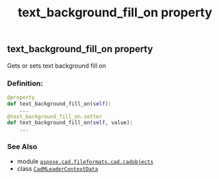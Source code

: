 ﻿---
title: text_background_fill_on property
second_title: Aspose.CAD for Python via .NET API References
description: 
type: docs
weight: 680
url: /python-net/aspose.cad.fileformats.cad.cadobjects/cadmleadercontextdata/text_background_fill_on/
is_root: false
---

## text_background_fill_on property


Gets or sets text background fill on
### Definition:
```python
@property
def text_background_fill_on(self):
    ...
@text_background_fill_on.setter
def text_background_fill_on(self, value):
    ...
```

### See Also
* module [`aspose.cad.fileformats.cad.cadobjects`](../../)
* class [`CadMLeaderContextData`](/cad/python-net/aspose.cad.fileformats.cad.cadobjects/cadmleadercontextdata)
